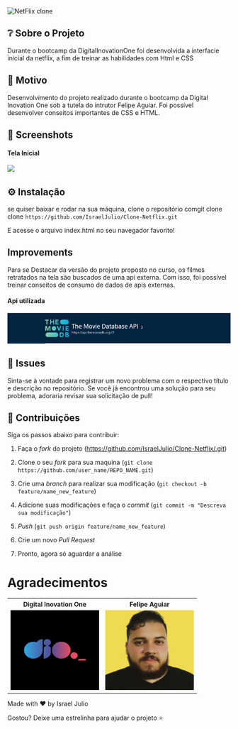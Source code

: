  <img src="./Github/VS (5).png" alt="NetFlix clone">


## ❔ Sobre o Projeto
Durante o bootcamp da DigitalInovationOne foi desenvolvida a interfacie inicial da netflix, a fim de treinar as habilidades com Html e CSS

## 🧐 Motivo
Desenvolvimento do projeto realizado durante o bootcamp da Digital Inovation One sob a tutela do intrutor 
Felipe Aguiar.
Foi possível desenvolver conseitos importantes de CSS e HTML.

## 📸 Screenshots
#### Tela Inicial
<img src="./Github/Tela Inicial.png">


## ⚙ Instalação  
se quiser baixar e rodar na sua máquina, clone o repositório comgit clone 
clone ```https://github.com/IsraelJulio/Clone-Netflix.git```

E acesse o arquivo index.html no seu navegador favorito!

## Improvements
Para se Destacar da versão do projeto proposto no curso, os filmes retratados na tela são buscados de uma api externa. Com isso, foi possível treinar conseitos de consumo de dados de apis externas.

#### Api utilizada

<img src="./Github/api.png">






## 🐛 Issues
Sinta-se à vontade para registrar um novo problema com o respectivo título e descrição no repositório. Se você já encontrou uma solução para seu problema, adoraria revisar sua solicitação de pull!

## 🤝 Contribuições
Siga os passos abaixo para contribuir:

1. Faça o *fork* do projeto (<https://github.com/IsraelJulio/Clone-Netflix/.git>)

2. Clone o seu *fork* para sua maquína (`git clone https://github.com/user_name/REPO_NAME.git`)

3. Crie uma *branch* para realizar sua modificação (`git checkout -b feature/name_new_feature`)

4. Adicione suas modificações e faça o *commit* (`git commit -m "Descreva sua modificação"`)

5. *Push* (`git push origin feature/name_new_feature`)

6. Crie um novo *Pull Request*

7. Pronto, agora só aguardar a análise 

# Agradecimentos

<div align=center>
  <table style="width:100%">
    <tr align=center>
      <th><strong>Digital Inovation One</strong></th>
      <th><strong>Felipe Aguiar</strong></th>
    </tr>
    <tr align=center>
      <td>
          <img width="200" height="180"  src="./Github/dio.jpg">
      </td>
      <td>
          <img width="200" height="180" src="./Github/e0aa7c57-89e3-41ff-a60b-09dc7a9bc6e9.png">
      </td>
    </tr>
  </table>
</div>


Made with ♥ by Israel Julio

Gostou? Deixe uma estrelinha para ajudar o projeto ⭐
